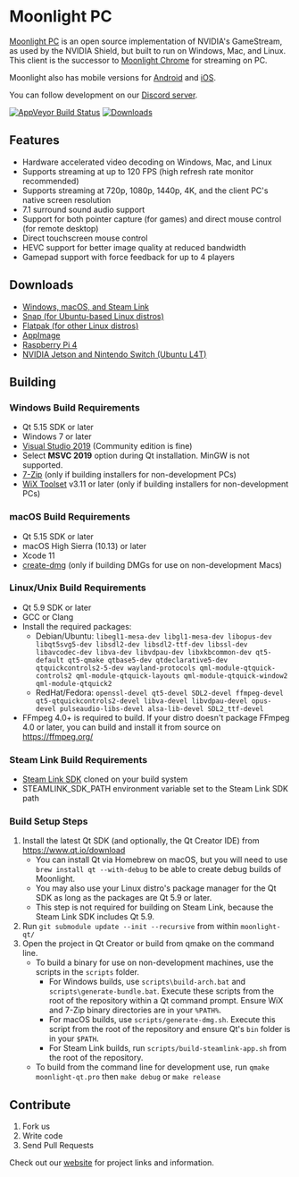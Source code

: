 # Moonlight PC

[Moonlight PC](https://moonlight-stream.org) is an open source implementation of NVIDIA's GameStream, as used by the NVIDIA Shield, but built to run on Windows, Mac, and Linux. This client is the successor to [Moonlight Chrome](https://github.com/moonlight-stream/moonlight-chrome) for streaming on PC.

Moonlight also has mobile versions for [Android](https://github.com/moonlight-stream/moonlight-android) and  [iOS](https://github.com/moonlight-stream/moonlight-ios).

You can follow development on our [Discord server](https://moonlight-stream.org/discord).

 [![AppVeyor Build Status](https://ci.appveyor.com/api/projects/status/glj5cxqwy2w3bglv/branch/master?svg=true)](https://ci.appveyor.com/project/cgutman/moonlight-qt/branch/master)
 [![Downloads](https://img.shields.io/github/downloads/moonlight-stream/moonlight-qt/total)](https://github.com/moonlight-stream/moonlight-qt/releases)

## Features
 - Hardware accelerated video decoding on Windows, Mac, and Linux
 - Supports streaming at up to 120 FPS (high refresh rate monitor recommended)
 - Supports streaming at 720p, 1080p, 1440p, 4K, and the client PC's native screen resolution
 - 7.1 surround sound audio support
 - Support for both pointer capture (for games) and direct mouse control (for remote desktop)
 - Direct touchscreen mouse control
 - HEVC support for better image quality at reduced bandwidth
 - Gamepad support with force feedback for up to 4 players
 
## Downloads
- [Windows, macOS, and Steam Link](https://github.com/moonlight-stream/moonlight-qt/releases)
- [Snap (for Ubuntu-based Linux distros)](https://snapcraft.io/moonlight)
- [Flatpak (for other Linux distros)](https://flathub.org/apps/details/com.moonlight_stream.Moonlight)
- [AppImage](https://github.com/moonlight-stream/moonlight-qt/releases)
- [Raspberry Pi 4](https://github.com/moonlight-stream/moonlight-docs/wiki/Installing-Moonlight-Qt-on-Raspberry-Pi-4)
- [NVIDIA Jetson and Nintendo Switch (Ubuntu L4T)](https://github.com/moonlight-stream/moonlight-docs/wiki/Installing-Moonlight-Qt-on-Linux4Tegra-(L4T)-Ubuntu)

## Building

### Windows Build Requirements
* Qt 5.15 SDK or later
* Windows 7 or later
* [Visual Studio 2019](https://visualstudio.microsoft.com/downloads/) (Community edition is fine)
* Select **MSVC 2019** option during Qt installation. MinGW is not supported.
* [7-Zip](https://www.7-zip.org/) (only if building installers for non-development PCs)
* [WiX Toolset](https://wixtoolset.org/releases/) v3.11 or later (only if building installers for non-development PCs)

### macOS Build Requirements
* Qt 5.15 SDK or later
* macOS High Sierra (10.13) or later
* Xcode 11
* [create-dmg](https://github.com/sindresorhus/create-dmg) (only if building DMGs for use on non-development Macs)

### Linux/Unix Build Requirements
* Qt 5.9 SDK or later
* GCC or Clang
* Install the required packages:
  * Debian/Ubuntu: `libegl1-mesa-dev libgl1-mesa-dev libopus-dev libqt5svg5-dev libsdl2-dev libsdl2-ttf-dev libssl-dev libavcodec-dev libva-dev libvdpau-dev libxkbcommon-dev qt5-default qt5-qmake qtbase5-dev qtdeclarative5-dev qtquickcontrols2-5-dev wayland-protocols qml-module-qtquick-controls2 qml-module-qtquick-layouts qml-module-qtquick-window2 qml-module-qtquick2`
  * RedHat/Fedora: `openssl-devel qt5-devel SDL2-devel ffmpeg-devel qt5-qtquickcontrols2-devel libva-devel libvdpau-devel opus-devel pulseaudio-libs-devel alsa-lib-devel SDL2_ttf-devel`
* FFmpeg 4.0+ is required to build. If your distro doesn't package FFmpeg 4.0 or later, you can build and install it from source on https://ffmpeg.org/

### Steam Link Build Requirements
* [Steam Link SDK](https://github.com/ValveSoftware/steamlink-sdk) cloned on your build system
* STEAMLINK_SDK_PATH environment variable set to the Steam Link SDK path

### Build Setup Steps
1. Install the latest Qt SDK (and optionally, the Qt Creator IDE) from https://www.qt.io/download
    * You can install Qt via Homebrew on macOS, but you will need to use `brew install qt --with-debug` to be able to create debug builds of Moonlight.
    * You may also use your Linux distro's package manager for the Qt SDK as long as the packages are Qt 5.9 or later.
    * This step is not required for building on Steam Link, because the Steam Link SDK includes Qt 5.9.
2. Run `git submodule update --init --recursive` from within `moonlight-qt/`
3. Open the project in Qt Creator or build from qmake on the command line.
    * To build a binary for use on non-development machines, use the scripts in the `scripts` folder.
        * For Windows builds, use `scripts\build-arch.bat` and `scripts\generate-bundle.bat`. Execute these scripts from the root of the repository within a Qt command prompt. Ensure WiX and 7-Zip binary directories are in your `%PATH%`.
        * For macOS builds, use `scripts/generate-dmg.sh`. Execute this script from the root of the repository and ensure Qt's `bin` folder is in your `$PATH`.
        * For Steam Link builds, run `scripts/build-steamlink-app.sh` from the root of the repository.
    * To build from the command line for development use, run `qmake moonlight-qt.pro` then `make debug` or `make release`

## Contribute
1. Fork us
2. Write code
3. Send Pull Requests

Check out our [website](https://moonlight-stream.org) for project links and information.
